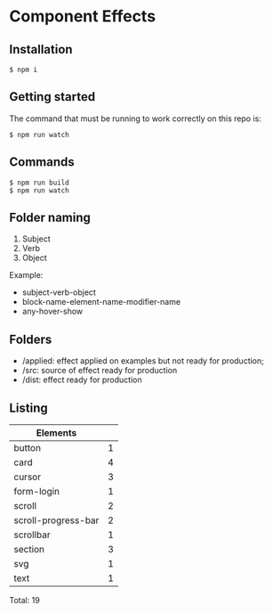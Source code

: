 # Component Effects

## Installation

```
$ npm i
```

## Getting started

The command that must be running to work correctly on this repo is:

```
$ npm run watch
```

## Commands

```
$ npm run build
$ npm run watch
```

## Folder naming

1. Subject
2. Verb
3. Object

Example:

- subject-verb-object
- block-name-element-name-modifier-name
- any-hover-show

## Folders

- /applied: effect applied on examples but not ready for production;
- /src: source of effect ready for production
- /dist: effect ready for production

## Listing

| Elements            |     |
| ------------------- | --- |
| button              | 1   |
| card                | 4   |
| cursor              | 3   |
| form-login          | 1   |
| scroll              | 2   |
| scroll-progress-bar | 2   |
| scrollbar           | 1   |
| section             | 3   |
| svg                 | 1   |
| text                | 1   |

Total: 19
